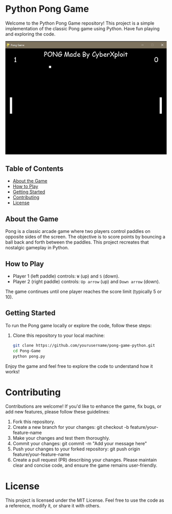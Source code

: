 # Python Pong Game

Welcome to the Python Pong Game repository! This project is a simple implementation of the classic Pong game using Python. Have fun playing and exploring the code.

![Pong Game Screenshot](image.png)

## Table of Contents

- [About the Game](#about-the-game)
- [How to Play](#how-to-play)
- [Getting Started](#getting-started)
- [Contributing](#contributing)
- [License](#license)

## About the Game

Pong is a classic arcade game where two players control paddles on opposite sides of the screen. The objective is to score points by bouncing a ball back and forth between the paddles. This project recreates that nostalgic gameplay in Python.

## How to Play

- Player 1 (left paddle) controls: `W` (up) and `S` (down).
- Player 2 (right paddle) controls: `Up arrow` (up) and `Down arrow` (down).

The game continues until one player reaches the score limit (typically 5 or 10).

## Getting Started

To run the Pong game locally or explore the code, follow these steps:

1. Clone this repository to your local machine:

   ```bash
   git clone https://github.com/yourusername/pong-game-python.git
   cd Pong-Game
   python pong.py
Enjoy the game and feel free to explore the code to understand how it works!

# Contributing
Contributions are welcome! If you'd like to enhance the game, fix bugs, or add new features, please follow these guidelines:

1. Fork this repository.
2. Create a new branch for your changes: git checkout -b feature/your-feature-name
3. Make your changes and test them thoroughly.
4. Commit your changes: git commit -m "Add your message here"
5. Push your changes to your forked repository: git push origin feature/your-feature-name
6. Create a pull request (PR) describing your changes.
Please maintain clear and concise code, and ensure the game remains user-friendly.

# License
This project is licensed under the MIT License. Feel free to use the code as a reference, modify it, or share it with others.
